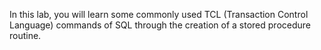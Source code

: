 In this lab, you will learn some commonly used TCL (Transaction Control Language) commands of SQL through the creation of a stored procedure routine.
